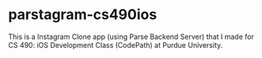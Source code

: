 # parstagram-cs490ios
This is a Instagram Clone app (using Parse Backend Server) that I made for CS 490: iOS Development Class (CodePath) at Purdue University.
